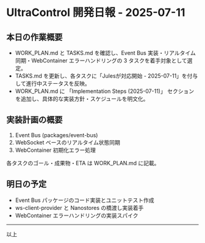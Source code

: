 # UltraControl 開発日報 - 2025-07-11

## 本日の作業概要

- WORK_PLAN.md と TASKS.md を確認し、Event Bus 実装・リアルタイム同期・WebContainer エラーハンドリングの 3 タスクを着手対象として選定。
- TASKS.md を更新し、各タスクに「Julesが対応開始 - 2025-07-11」を付与して進行中ステータスを反映。
- WORK_PLAN.md に 「Implementation Steps (2025-07-11)」 セクションを追加し、具体的な実装方針・スケジュールを明文化。

## 実装計画の概要

1. Event Bus (packages/event-bus)
2. WebSocket ベースのリアルタイム状態同期
3. WebContainer 初期化エラー処理

各タスクのゴール・成果物・ETA は WORK_PLAN.md に記載。

## 明日の予定

- Event Bus パッケージのコード実装とユニットテスト作成
- ws-client-provider と Nanostores の橋渡し実装着手
- WebContainer エラーハンドリングの実装スパイク

---

以上